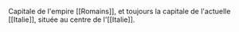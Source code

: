 Capitale de l'empire [[Romains]], et toujours la capitale de l'actuelle [[Italie]], située au centre de l'[[Italie]].